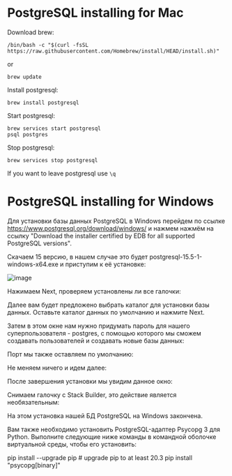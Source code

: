 # PostgreSQL installing for Mac

Download brew:

```
/bin/bash -c "$(curl -fsSL https://raw.githubusercontent.com/Homebrew/install/HEAD/install.sh)"
```
or
```
brew update
```

Install postgresql:

```
brew install postgresql
```

Start postgresql:

```
brew services start postgresql
psql postgres
```

Stop postgresql:

```
brew services stop postgresql
```

If you want to leave postgresql use ```\q```


# PostgreSQL installing for Windows

Для установки базы данных PostgreSQL в Windows перейдем по ссылке https://www.postgresql.org/download/windows/ и нажмем нажмём на ссылку "Download the installer certified by EDB for all supported PostgreSQL versions".

Cкачаем 15 версию, в нашем случае это будет postgresql-15.5-1-windows-x64.exe и приступим к её установке:

![image](https://github.com/user-attachments/assets/d0e64631-201a-4d59-8e0b-77c1fbf5211b)



Нажимаем Next, проверяем установлены ли все галочки:



Далее вам будет предложено выбрать каталог для установки базы данных. Оставьте каталог данных по умолчанию и нажмите Next.

Затем в этом окне нам нужно придумать пароль для нашего суперпользователя - postgres, с помощью которого мы сможем создавать пользователей и создавать новые базы данных:




Порт мы также оставляем по умолчанию:




Не меняем ничего и идем далее:




После завершения установки мы увидим данное окно:




Снимаем галочку с Stack Builder, это действие является необязательным:




На этом установка нашей БД PostgreSQL на Windows закончена.

Вам также необходимо установить PostgreSQL-адаптер Psycopg 3 для Python. Выполните следующие ниже команды в командной оболочке виртуальной среды, чтобы его установить:

pip install --upgrade pip           # upgrade pip to at least 20.3
pip install "psycopg[binary]"
